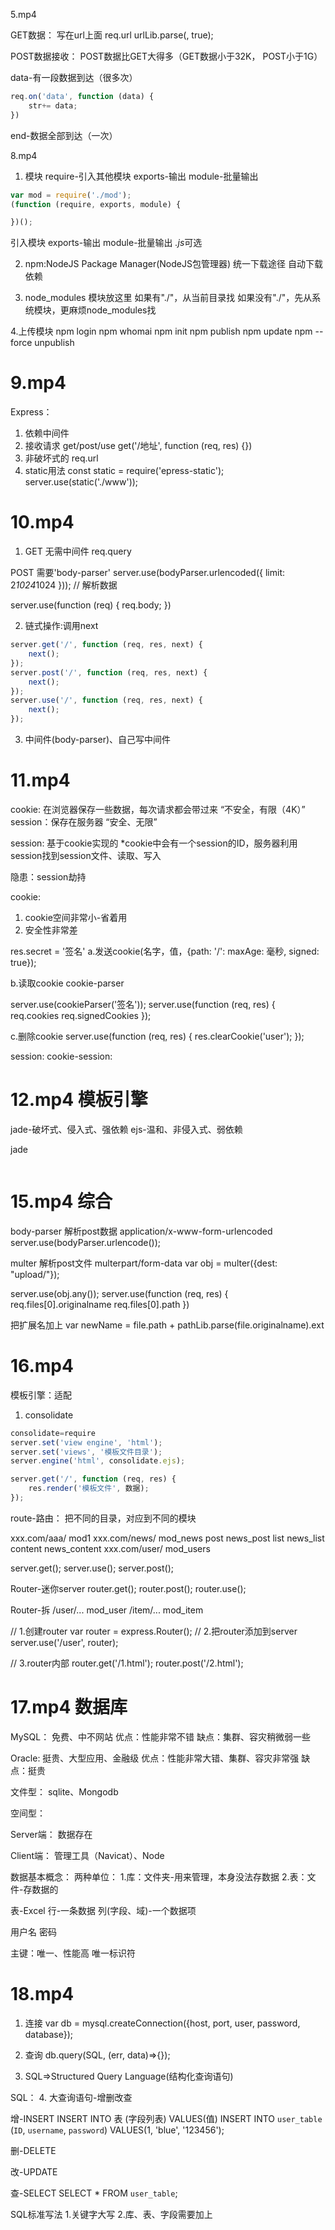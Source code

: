 
5.mp4

GET数据：
写在url上面
req.url urlLib.parse(, true);

POST数据接收：
POST数据比GET大得多（GET数据小于32K， POST小于1G）

data-有一段数据到达（很多次）
```javascript
req.on('data', function (data) {
    str+= data;
})
```
end-数据全部到达（一次）

8.mp4

1. 模块
    require-引入其他模块
    exports-输出
    module-批量输出
```javascript
var mod = require('./mod');
(function (require, exports, module) {

})();
```
引入模块
    exports-输出
    module-批量输出
*.js*可选

2. npm:NodeJS Package Manager(NodeJS包管理器)
    统一下载途径
    自动下载依赖

3. node_modules
    模块放这里
    如果有"./"，从当前目录找
    如果没有"./"，先从系统模块，更麻烦node_modules找

4.上传模块
npm login
npm whomai
npm init
npm publish
npm update
npm --force unpublish

# 9.mp4
Express：
1. 依赖中间件
2. 接收请求
get/post/use
get('/地址', function (req, res) {})
3. 非破坏式的
req.url
4. static用法 
const static = require('epress-static');
server.use(static('./www'));

# 10.mp4
1. GET 无需中间件
req.query

POST 需要'body-parser'
server.use(bodyParser.urlencoded({
    limit: 2*1024*1024
}));  // 解析数据

server.use(function (req) {
    req.body;
})

2. 链式操作:调用next
```javascript
server.get('/', function (req, res, next) {
    next();
});
server.post('/', function (req, res, next) {
    next();
});
server.use('/', function (req, res, next) {
    next();
});
```

3. 中间件(body-parser)、自己写中间件

# 11.mp4
cookie: 在浏览器保存一些数据，每次请求都会带过来
“不安全，有限（4K）”
session：保存在服务器
“安全、无限”

session: 基于cookie实现的
 *cookie中会有一个session的ID，服务器利用session找到session文件、读取、写入

隐患：session劫持

cookie:
1. cookie空间非常小-省着用
2. 安全性非常差

res.secret = '签名'
a.发送cookie(名字，值，{path: '/': maxAge: 毫秒, signed: true});

b.读取cookie
cookie-parser

server.use(cookieParser('签名'));
server.use(function (req, res) {
    req.cookies 
    req.signedCookies
});

c.删除cookie
server.use(function (req, res) {
    res.clearCookie('user');
});

session: 
cookie-session:

# 12.mp4 模板引擎
jade-破坏式、侵入式、强依赖
ejs-温和、非侵入式、弱依赖

jade
```

```

# 15.mp4 综合
body-parser 解析post数据 application/x-www-form-urlencoded
server.use(bodyParser.urlencode());

multer      解析post文件 multerpart/form-data
var obj = multer({dest: "upload/"});

server.use(obj.any());
server.use(function (req, res) {
    req.files[0].originalname
    req.files[0].path
})

把扩展名加上
var newName = file.path + pathLib.parse(file.originalname).ext

# 16.mp4
模板引擎：适配
1. consolidate
```javascript
consolidate=require
server.set('view engine', 'html');
server.set('views', '模板文件目录');
server.engine('html', consolidate.ejs);

server.get('/', function (req, res) {
    res.render('模板文件', 数据);
});
```

route-路由：
把不同的目录，对应到不同的模块

xxx.com/aaa/        mod1
xxx.com/news/       mod_news
        post                news_post
        list                news_list
        content             news_content
xxx.com/user/       mod_users

server.get();
server.use();
server.post();

Router-迷你server
router.get();
router.post();
router.use();

Router-拆
/user/...       mod_user
/item/...       mod_item

// 1.创建router
var router = express.Router();
// 2.把router添加到server
server.use('/user', router);

// 3.router内部
router.get('/1.html');
router.post('/2.html');

# 17.mp4 数据库
MySQL：
免费、中不网站
优点：性能非常不错
缺点：集群、容灾稍微弱一些

Oracle:
挺贵、大型应用、金融级
优点：性能非常大错、集群、容灾非常强
缺点：挺贵

文件型：
sqlite、Mongodb

空间型：

Server端：
数据存在

Client端：
管理工具（Navicat）、Node

数据基本概念：
两种单位：
1.库：文件夹-用来管理，本身没法存数据
2.表：文件-存数据的

表-Excel
行-一条数据
列(字段、域)-一个数据项

用户名
密码

主键：唯一、性能高
        唯一标识符
        
# 18.mp4

1. 连接
    var db = mysql.createConnection({host, port, user, password, database});
2. 查询
    db.query(SQL, (err, data)=>{});
    
3. SQL=>Structured Query Language(结构化查询语句)

SQL：
4. 大查询语句-增删改查

增-INSERT
INSERT INTO 表 (字段列表) VALUES(值)
INSERT INTO `user_table` (`ID`, `username`, `password`) VALUES(1, 'blue', '123456');

删-DELETE

改-UPDATE

查-SELECT
SELECT * FROM `user_table`;

SQL标准写法
1.关键字大写
2.库、表、字段需要加上